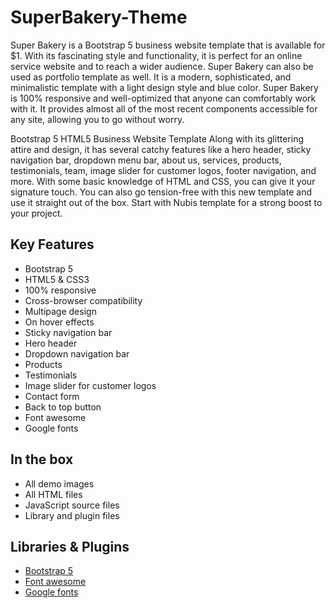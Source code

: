# SuperBakery-Theme

Super Bakery is a Bootstrap 5 business website template that is available for $1. With its fascinating style and functionality, it is perfect for an online service website and to reach a wider audience. Super Bakery can also be used as portfolio template as well. It is a modern, sophisticated, and minimalistic template with a light design style and blue color. Super Bakery is 100% responsive and well-optimized that anyone can comfortably work with it. It provides almost all of the most recent components accessible for any site, allowing you to go without worry.



Bootstrap 5 HTML5 Business Website Template
Along with its glittering attire and design, it has several catchy features like a hero header, sticky navigation bar, dropdown menu bar, about us, services, products, testimonials, team, image slider for customer logos, footer navigation, and more. With some basic knowledge of HTML and CSS, you can give it your signature touch. You can also go tension-free with this new template and use it straight out of the box. Start with Nubis template for a strong boost to your project.



## Key Features
- Bootstrap 5
- HTML5 & CSS3
- 100% responsive
- Cross-browser compatibility
- Multipage design
- On hover effects
- Sticky navigation bar
- Hero header
- Dropdown navigation bar
- Products
- Testimonials
- Image slider for customer logos
- Contact form
- Back to top button
- Font awesome
- Google fonts


## In the box
- All demo images
- All HTML files
- JavaScript source files
- Library and plugin files


## Libraries & Plugins
- [Bootstrap 5](https://getbootstrap.com/)
- [Font awesome](https://fontawesome.com/)
- [Google fonts](https://fonts.google.com/)
